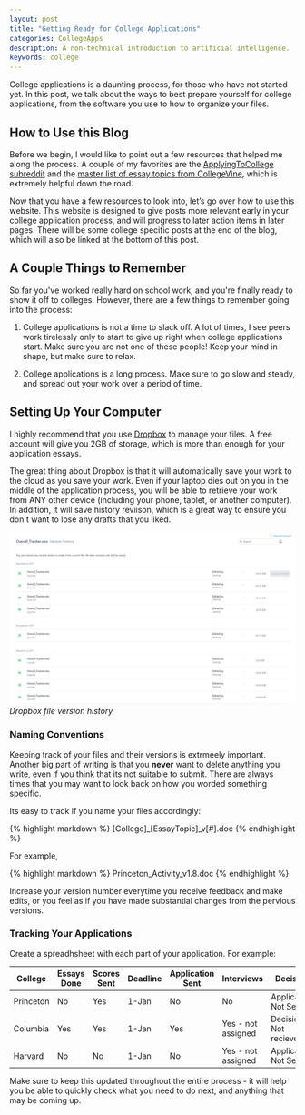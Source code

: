 ```yaml
---
layout: post
title: "Getting Ready for College Applications"
categories: CollegeApps
description: A non-technical introduction to artificial intelligence.
keywords: college
---
```


College applications is a daunting process, for those who have not started yet. In this post, we talk about the ways to best prepare yourself for college applications, from the software you use to how to organize your files.

## How to Use this Blog

Before we begin, I would like to point out a few resources that helped me along the process. A couple of my favorites are the [ApplyingToCollege subreddit](http://reddit.com/r/applyingtocollege) and the [master list of essay topics from CollegeVine](https://www.collegevine.com/college-essay-prompts/), which is extremely helpful down the road.

Now that you have a few resources to look into, let’s go over how to use this website. This website is designed to give posts more relevant early in your college application process, and will progress to later action items in later pages. There will be some college specific posts at the end of the blog, which will also be linked at the bottom of this post.


## A Couple Things to Remember

So far you've worked really hard on school work, and you're finally ready to show it off to colleges. However, there are a few things to remember going into the process:

1. College applications is not a time to slack off. A lot of times, I see peers work tirelessly only to start to give up right when college applications start. Make sure you are not one of these people! Keep your mind in shape, but make sure to relax.

2. College applications is a long process. Make sure to go slow and steady, and spread out your work over a period of time.

## Setting Up Your Computer

I highly recommend that you use <a href="https://dropbox.com">Dropbox</a> to manage your files. A free account will give you 2GB of storage, which is more than enough for your application essays.

The great thing about Dropbox is that it will automatically save your work to the cloud as you save your work. Even if your laptop dies out on you in the middle of the application process, you will be able to retrieve your work from ANY other device (including your phone, tablet, or another computer). In addition, it will save history reviison, which is a great way to ensure you don't want to lose any drafts that you liked.

![Dropbox file version history](/images/posts/college/vhdbx.jpg)
_Dropbox file version history_

### Naming Conventions

Keeping track of your files and their versions is extrmeely important. Another big part of writing is that you **never** want to delete anything you write, even if you think that its not suitable to submit. There are always times that you may want to look back on how you worded something specific.

Its easy to track if you name your files accordingly:

{% highlight markdown %}
[College]_[EssayTopic]_v[#].doc
{% endhighlight %}

For example,

{% highlight markdown %}
Princeton_Activity_v1.8.doc
{% endhighlight %}

Increase your version number everytime you receive feedback and make edits, or you feel as if you have made substantial changes from the pervious versions.

### Tracking Your Applications

Create a spreadhsheet with each part of your application. For example:

| College  | Essays Done  | Scores Sent | Deadline | Application Sent | Interviews | Decision | Portal URL |
|----------|--------------|-------------|-------------|-------------|-------------|-------------|-------------|
| Princeton | No | Yes | 1-Jan | No | No | Application Not Sent | princeton.edu |
| Columbia | Yes | Yes | 1-Jan | Yes | Yes - not assigned | Decision Not recieved | columbia.edu |
| Harvard | No | No | 1-Jan | No | Yes - not assigned | Application Not Sent | harvard.edu |

Make sure to keep this updated throughout the entire process - it will help you be able to quickly check what you need to do next,
and anything that may be coming up.